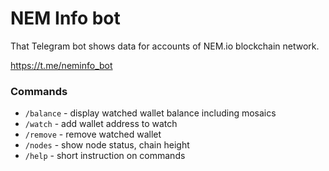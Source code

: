 # NEM Info bot

That Telegram bot shows data for accounts of NEM.io blockchain network.

https://t.me/neminfo_bot


### Commands

- `/balance` - display watched wallet balance including mosaics
- `/watch`   - add wallet address to watch
- `/remove`  - remove watched wallet
- `/nodes`   - show node status, chain height
- `/help`    - short instruction on commands

